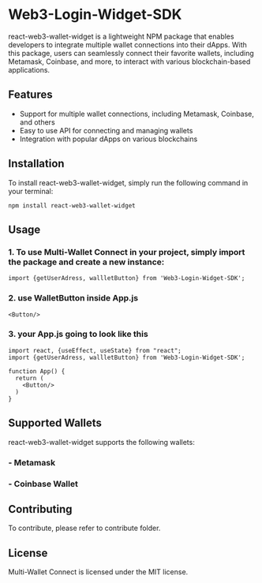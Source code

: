 # Web3-Login-Widget-SDK

react-web3-wallet-widget is a lightweight NPM package that enables developers to integrate multiple wallet connections into their dApps. With this package, users can seamlessly connect their favorite wallets, including Metamask, Coinbase, and more, to interact with various blockchain-based applications.

## Features
- Support for multiple wallet connections, including Metamask, Coinbase, and others
- Easy to use API for connecting and managing wallets
- Integration with popular dApps on various blockchains

## Installation
To install react-web3-wallet-widget, simply run the following command in your terminal:

```
npm install react-web3-wallet-widget
```

## Usage

### 1. To use Multi-Wallet Connect in your project,  simply import the package and create a new instance:

```
import {getUserAdress, wallletButton} from 'Web3-Login-Widget-SDK';
```

### 2. use WalletButton inside App.js
```
<Button/>
```

### 3. your App.js going to look like this 

```
import react, {useEffect, useState} from "react";
import {getUserAdress, wallletButton} from 'Web3-Login-Widget-SDK';

function App() {
  return (
    <Button/>
  )
}
```

## Supported Wallets
react-web3-wallet-widget supports the following wallets:

### - Metamask
### - Coinbase Wallet

## Contributing
To contribute, please refer to contribute folder.

## License
Multi-Wallet Connect is licensed under the MIT license.



